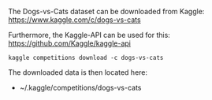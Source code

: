 The Dogs-vs-Cats dataset can be downloaded from Kaggle:
https://www.kaggle.com/c/dogs-vs-cats

Furthermore, the Kaggle-API can be used for this:
https://github.com/Kaggle/kaggle-api

`kaggle competitions download -c dogs-vs-cats`

The downloaded data is then located here:
- ~/.kaggle/competitions/dogs-vs-cats